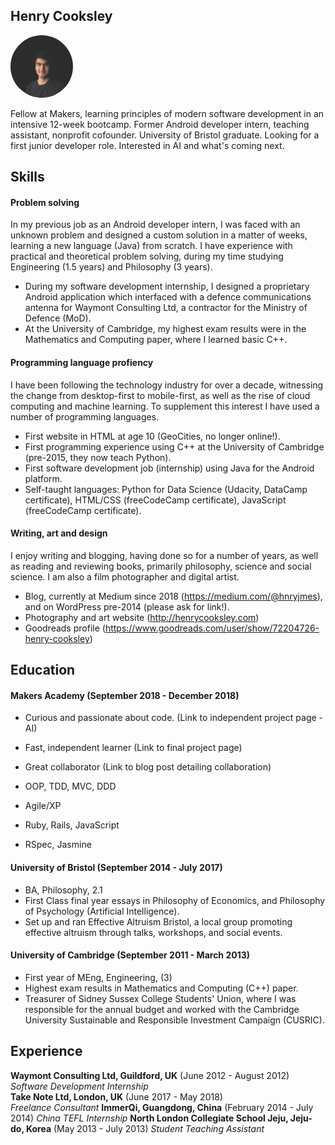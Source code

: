 ## Henry Cooksley

<img src="https://github.com/hnryjmes/CV/blob/master/assets/Henry%20profile%20picture.jpg?raw=true" width="100" height="100" style="border-radius:50%;">

Fellow at Makers, learning principles of modern software development in an intensive 12-week bootcamp. Former Android developer intern, teaching assistant, nonprofit cofounder. University of Bristol graduate. Looking for a first junior developer role. Interested in AI and what's coming next.

## Skills

#### Problem solving

In my previous job as an Android developer intern, I was faced with an unknown problem and designed a custom solution in a matter of weeks, learning a new language (Java) from scratch. I have experience with practical and theoretical problem solving, during my time studying Engineering (1.5 years) and Philosophy (3 years). 

- During my software development internship, I designed a proprietary Android application which interfaced with a defence communications antenna for Waymont Consulting Ltd, a contractor for the Ministry of Defence (MoD).
- At the University of Cambridge, my highest exam results were in the Mathematics and Computing paper, where I learned basic C++.

#### Programming language profiency

I have been following the technology industry for over a decade, witnessing the change from desktop-first to mobile-first, as well as the rise of cloud computing and machine learning. To supplement this interest I have used a number of programming languages.
- First website in HTML at age 10 (GeoCities, no longer online!).
- First programming experience using C++ at the University of Cambridge (pre-2015, they now teach Python).
- First software development job (internship) using Java for the Android platform.
- Self-taught languages: Python for Data Science (Udacity, DataCamp certificate), HTML/CSS (freeCodeCamp certificate), JavaScript (freeCodeCamp certificate).

#### Writing, art and design

I enjoy writing and blogging, having done so for a number of years, as well as reading and reviewing books, primarily philosophy, science and social science. I am also a film photographer and digital artist.

- Blog, currently at Medium since 2018 (https://medium.com/@hnryjmes), and on WordPress pre-2014 (please ask for link!).
- Photography and art website (http://henrycooksley.com)
- Goodreads profile (https://www.goodreads.com/user/show/72204726-henry-cooksley)


## Education

#### Makers Academy (September 2018 - December 2018)

- Curious and passionate about code. (Link to independent project page - AI)
- Fast, independent learner (Link to final project page)
- Great collaborator (Link to blog post detailing collaboration)

- OOP, TDD, MVC, DDD
- Agile/XP
- Ruby, Rails, JavaScript
- RSpec, Jasmine

#### University of Bristol (September 2014 - July 2017)

- BA, Philosophy, 2.1
- First Class final year essays in Philosophy of Economics, and Philosophy of Psychology (Artificial Intelligence).
- Set up and ran Effective Altruism Bristol, a local group promoting effective altruism through talks, workshops, and social events.

#### University of Cambridge (September 2011 - March 2013)

- First year of MEng, Engineering, (3)
- Highest exam results in Mathematics and Computing (C++) paper.
- Treasurer of Sidney Sussex College Students' Union, where I was responsible for the annual budget and worked with the Cambridge University Sustainable and Responsible Investment Campaign (CUSRIC).

## Experience

**Waymont Consulting Ltd, Guildford, UK** (June 2012 - August 2012)    
*Software Development Internship*  
**Take Note Ltd, London, UK** (June 2017 - May 2018)   
*Freelance Consultant*
**ImmerQi, Guangdong, China** (February 2014 - July 2014)
*China TEFL Internship*
**North London Collegiate School Jeju, Jeju-do, Korea** (May 2013 - July 2013)
*Student Teaching Assistant*
